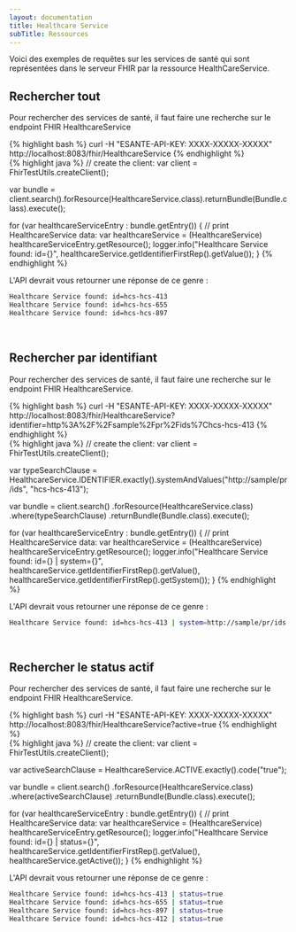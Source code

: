 ```yaml
---
layout: documentation
title: Healthcare Service
subTitle: Ressources
---
```



Voici des exemples de requêtes sur les services de santé qui sont représentées dans le serveur FHIR par la ressource HealthCareService.


## Rechercher tout

Pour rechercher des services de santé, il faut faire une recherche sur le endpoint FHIR HealthcareService

<div class="code-sample">
<div class="tab-content" data-name="curl">
{% highlight bash %}
curl -H "ESANTE-API-KEY: XXXX-XXXXX-XXXXX" http://localhost:8083/fhir/HealthcareService
{% endhighlight %}
</div>
<div class="tab-content" data-name="java">
{% highlight java %}
// create the client:
var client = FhirTestUtils.createClient();

var bundle = client.search().forResource(HealthcareService.class).returnBundle(Bundle.class).execute();

for (var healthcareServiceEntry : bundle.getEntry()) {
// print HealthcareService data:
var healthcareService = (HealthcareService) healthcareServiceEntry.getResource();
logger.info("Healthcare Service found: id={}", healthcareService.getIdentifierFirstRep().getValue());
}
{% endhighlight %}
</div>

</div>

L'API devrait vous retourner une réponse de ce genre :

```bash
Healthcare Service found: id=hcs-hcs-413
Healthcare Service found: id=hcs-hcs-655
Healthcare Service found: id=hcs-hcs-897
```

<br>

## Rechercher par identifiant

Pour rechercher des services de santé, il faut faire une recherche sur le endpoint FHIR HealthcareService.

<div class="code-sample">
<div class="tab-content" data-name="curl">
{% highlight bash %}
curl -H "ESANTE-API-KEY: XXXX-XXXXX-XXXXX" http://localhost:8083/fhir/HealthcareService?identifier=http%3A%2F%2Fsample%2Fpr%2Fids%7Chcs-hcs-413
{% endhighlight %}
</div>
<div class="tab-content" data-name="java">
{% highlight java %}
// create the client:
var client = FhirTestUtils.createClient();

var typeSearchClause = HealthcareService.IDENTIFIER.exactly().systemAndValues("http://sample/pr/ids", "hcs-hcs-413");

var bundle = client.search()
.forResource(HealthcareService.class)
.where(typeSearchClause)
.returnBundle(Bundle.class).execute();

for (var healthcareServiceEntry : bundle.getEntry()) {
// print HealthcareService data:
var healthcareService = (HealthcareService) healthcareServiceEntry.getResource();
logger.info("Healthcare Service found: id={} | system={}", healthcareService.getIdentifierFirstRep().getValue(), healthcareService.getIdentifierFirstRep().getSystem());
}
{% endhighlight %}
</div>

</div>

L'API devrait vous retourner une réponse de ce genre :

```bash
Healthcare Service found: id=hcs-hcs-413 | system=http://sample/pr/ids
```

<br>

## Rechercher le status actif

Pour rechercher des services de santé, il faut faire une recherche sur le endpoint FHIR HealthcareService.

<div class="code-sample">
<div class="tab-content" data-name="curl">
{% highlight bash %}
curl -H "ESANTE-API-KEY: XXXX-XXXXX-XXXXX" http://localhost:8083/fhir/HealthcareService?active=true
{% endhighlight %}
</div>
<div class="tab-content" data-name="java">
{% highlight java %}
// create the client:
var client = FhirTestUtils.createClient();

var activeSearchClause = HealthcareService.ACTIVE.exactly().code("true");

var bundle = client.search()
        .forResource(HealthcareService.class)
        .where(activeSearchClause)
        .returnBundle(Bundle.class).execute();

for (var healthcareServiceEntry : bundle.getEntry()) {
    // print HealthcareService data:
    var healthcareService = (HealthcareService) healthcareServiceEntry.getResource();
    logger.info("Healthcare Service found: id={} | status={}", healthcareService.getIdentifierFirstRep().getValue(), healthcareService.getActive());
}
{% endhighlight %}
</div>

</div>

L'API devrait vous retourner une réponse de ce genre :

```bash
Healthcare Service found: id=hcs-hcs-413 | status=true
Healthcare Service found: id=hcs-hcs-655 | status=true
Healthcare Service found: id=hcs-hcs-897 | status=true
Healthcare Service found: id=hcs-hcs-412 | status=true
```

<br>


